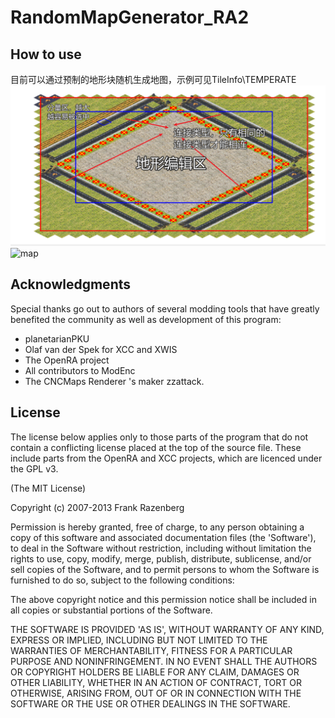 # RandomMapGenerator_RA2 #
How to use
-------
目前可以通过预制的地形块随机生成地图，示例可见TileInfo\TEMPERATE
![map](使用方法.png)
![map](map.jpg)


Acknowledgments
-------

Special thanks go out to authors of several modding tools that have greatly benefited the community as well as development of this program:

- planetarianPKU
- Olaf van der Spek for XCC and XWIS
- The OpenRA project
- All contributors to ModEnc
- The CNCMaps Renderer 's maker zzattack.


License
-------

The license below applies only to those parts of the program that do not contain a conflicting license placed at the top of the source file. These include parts from the OpenRA and XCC projects, which are licenced under the GPL v3.

(The MIT License)

Copyright (c) 2007-2013 Frank Razenberg

Permission is hereby granted, free of charge, to any person obtaining a copy of this software and associated documentation files (the 'Software'), to deal in the Software without restriction, including without limitation the rights to use, copy, modify, merge, publish, distribute, sublicense, and/or sell copies of the Software, and to permit persons to whom the Software is furnished to do so, subject to the following conditions:

The above copyright notice and this permission notice shall be included in all copies or substantial portions of the Software.

THE SOFTWARE IS PROVIDED 'AS IS', WITHOUT WARRANTY OF ANY KIND, EXPRESS OR IMPLIED, INCLUDING BUT NOT LIMITED TO THE WARRANTIES OF MERCHANTABILITY, FITNESS FOR A PARTICULAR PURPOSE AND NONINFRINGEMENT. IN NO EVENT SHALL THE AUTHORS OR COPYRIGHT HOLDERS BE LIABLE FOR ANY CLAIM, DAMAGES OR OTHER LIABILITY, WHETHER IN AN ACTION OF CONTRACT, TORT OR OTHERWISE, ARISING FROM, OUT OF OR IN CONNECTION WITH THE SOFTWARE OR THE USE OR OTHER DEALINGS IN THE SOFTWARE.

